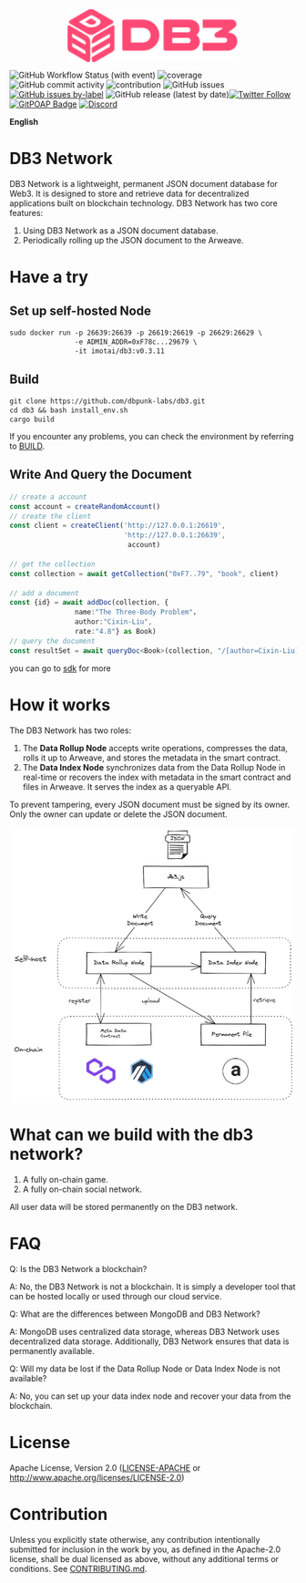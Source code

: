 <p align="center">
 <img width="300px" src="./docs/images/db3_logo.svg" align="center"/>

![GitHub Workflow Status (with event)](https://img.shields.io/github/actions/workflow/status/dbpunk-labs/db3/ci.yml?branch=main&style=flat-square)
![coverage](https://img.shields.io/codecov/c/github/dbpunk-labs/db3?style=flat-square)
![GitHub commit activity](https://img.shields.io/github/commit-activity/w/db3-teams/db3?style=flat-square)
![contribution](https://img.shields.io/github/contributors/dbpunk-labs/db3?style=flat-square)
![GitHub issues](https://img.shields.io/github/issues/db3-teams/db3?style=flat-square)
[![GitHub issues by-label](https://img.shields.io/github/issues/dbpunk-labs/db3/good%20first%20issue?style=flat-square)](https://github.com/dbpunk-labs/db3/issues?q=is%3Aopen+is%3Aissue+label%3A%22good+first+issue%22)
![GitHub release (latest by date)](https://img.shields.io/github/v/release/dbpunk-labs/db3?color=green&display_name=tag&label=db3&logo=db3&logoColor=https%3A%2F%2Favatars.githubusercontent.com%2Fu%2F102341693%3Fs%3D96%26v%3D4&style=flat-square)[![Twitter Follow](https://img.shields.io/twitter/follow/Db3Network?style=flat-square)](https://twitter.com/Db3Network)
[![GitPOAP Badge](https://public-api.gitpoap.io/v1/repo/dbpunk-labs/db3/badge)](https://www.gitpoap.io/gh/dbpunk-labs/db3)
[![Discord](https://badgen.net/badge/icon/discord?icon=discord&label)](https://discord.gg/sz3bmZx2uh)

**English**

# DB3 Network

DB3 Network is a lightweight, permanent JSON document database for Web3. It is designed to store and retrieve data for decentralized applications built on blockchain technology. DB3 Network has two core features:

1. Using DB3 Network as a JSON document database.
2. Periodically rolling up the JSON document to the Arweave.

# Have a try

## Set up self-hosted Node

```shell
sudo docker run -p 26639:26639 -p 26619:26619 -p 26629:26629 \
                -e ADMIN_ADDR=0xF78c...29679 \ 
                -it imotai/db3:v0.3.11
```

## Build

```shell
git clone https://github.com/dbpunk-labs/db3.git
cd db3 && bash install_env.sh
cargo build
```
If you encounter any problems, you can check the environment by referring to [BUILD](./BUILD.md).

## Write And Query the Document

```typescript
// create a account
const account = createRandomAccount()
// create the client
const client = createClient('http://127.0.0.1:26619',
                            'http://127.0.0.1:26639', 
                             account)

// get the collection
const collection = await getCollection("0xF7..79", "book", client)

// add a document
const {id} = await addDoc(collection, {
                name:"The Three-Body Problem"，
                author:"Cixin-Liu",
                rate:"4.8"} as Book)
// query the document
const resultSet = await queryDoc<Book>(collection, "/[author=Cixin-Liu]")
```
you can go to [sdk](https://docs.db3.network/) for more

# How it works

The DB3 Network has two roles:

1. The **Data Rollup Node** accepts write operations, compresses the data, rolls it up to Arweave, and stores the metadata in the smart contract.
2. The **Data Index Node** synchronizes data from the Data Rollup Node in real-time or recovers the index with metadata in the smart contract and files in Arweave. It serves the index as a queryable API.

To prevent tampering, every 
JSON document must be signed by its owner. Only the owner can update or delete the JSON document.
<p align="center">
<img width="500px" src="./docs/images/db3_arch.png" align="center"/>


# What can we build with the db3 network?

1. A fully on-chain game.
2. A fully on-chain social network.

All user data will be stored permanently on the DB3 network.

# FAQ

Q: Is the DB3 Network a blockchain?

A: No, the DB3 Network is not a blockchain. It is simply a developer tool that can be hosted locally or used through our cloud service.

Q: What are the differences between MongoDB and DB3 Network?

A: MongoDB uses centralized data storage, whereas DB3 Network uses decentralized data storage. Additionally, DB3 Network ensures that data is permanently available.

Q: Will my data be lost if the Data Rollup Node or Data Index Node is not available?

A: No, you can set up your data index node and recover your data from the blockchain.
# License

Apache License, Version 2.0
([LICENSE-APACHE](LICENSE-APACHE) or http://www.apache.org/licenses/LICENSE-2.0)

# Contribution

Unless you explicitly state otherwise, any contribution intentionally submitted
for inclusion in the work by you, as defined in the Apache-2.0 license, shall be
dual licensed as above, without any additional terms or conditions.
See [CONTRIBUTING.md](CONTRIBUTING.md).
